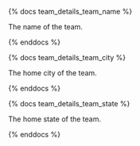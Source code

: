 {% docs team_details_team_name %}

The name of the team.

{% enddocs %}

{% docs team_details_team_city %}

The home city of the team.

{% enddocs %}

{% docs team_details_team_state %}

The home state of the team.

{% enddocs %}